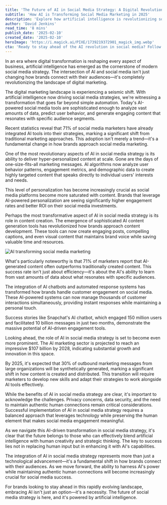 ```yaml
---
title: 'The Future of AI in Social Media Strategy: A Digital Revolution Unfolds'
subtitle: 'How AI is Transforming Social Media Marketing in 2025'
description: 'Explore how artificial intelligence is revolutionizing social media strategy, from personalized content creation to automated customer engagement. With 71% of marketers already using AI tools and the market projected to reach $107 billion by 2028, discover how this technology is reshaping digital marketing and what it means for the future of brand communications.'
author: 'David Jenkins'
read_time: '8 mins'
publish_date: '2025-02-10'
created_date: '2025-02-10'
heroImage: 'https://i.magick.ai/PIXE/1739219372901_magick_img.webp'
cta: 'Ready to stay ahead of the AI revolution in social media? Follow us on LinkedIn for the latest insights, trends, and strategies in AI-powered digital marketing. Don\'t miss out on game-changing updates that could transform your social media presence!'
---
```


In an era where digital transformation is reshaping every aspect of business, artificial intelligence has emerged as the cornerstone of modern social media strategy. The intersection of AI and social media isn't just changing how brands connect with their audiences—it's completely revolutionizing the landscape of digital marketing.

The digital marketing landscape is experiencing a seismic shift. With artificial intelligence now driving social media strategies, we're witnessing a transformation that goes far beyond simple automation. Today's AI-powered social media tools are sophisticated enough to analyze vast amounts of data, predict user behavior, and generate engaging content that resonates with specific audience segments.

Recent statistics reveal that 71% of social media marketers have already integrated AI tools into their strategies, marking a significant shift from traditional marketing approaches. This adoption isn't merely a trend—it's a fundamental change in how brands approach social media marketing.

One of the most revolutionary aspects of AI in social media strategy is its ability to deliver hyper-personalized content at scale. Gone are the days of one-size-fits-all marketing messages. AI algorithms now analyze user behavior patterns, engagement metrics, and demographic data to create highly targeted content that speaks directly to individual users' interests and needs.

This level of personalization has become increasingly crucial as social media platforms become more saturated with content. Brands that leverage AI-powered personalization are seeing significantly higher engagement rates and better ROI on their social media investments.

Perhaps the most transformative aspect of AI in social media strategy is its role in content creation. The emergence of sophisticated AI content generation tools has revolutionized how brands approach content development. These tools can now create engaging posts, compelling captions, and even visual content that maintains brand voice while saving valuable time and resources.

![AI transforming social media marketing](https://magick.ai/images/AI-social-media-strategy-header.jpg)

What's particularly noteworthy is that 71% of marketers report that AI-generated content often outperforms traditionally created content. This success rate isn't just about efficiency—it's about the AI's ability to learn from vast amounts of data about what resonates with specific audiences.

The integration of AI chatbots and automated response systems has transformed how brands handle customer engagement on social media. These AI-powered systems can now manage thousands of customer interactions simultaneously, providing instant responses while maintaining a personal touch.

Success stories like Snapchat's AI chatbot, which engaged 150 million users and facilitated 10 billion messages in just two months, demonstrate the massive potential of AI-driven engagement tools.

Looking ahead, the role of AI in social media strategy is set to become even more prominent. The AI marketing sector is projected to reach an impressive $107 billion by 2028, indicating substantial growth and innovation in this space.

By 2025, it's expected that 30% of outbound marketing messages from large organizations will be synthetically generated, marking a significant shift in how content is created and distributed. This transition will require marketers to develop new skills and adapt their strategies to work alongside AI tools effectively.

While the benefits of AI in social media strategy are clear, it's important to acknowledge the challenges. Privacy concerns, data security, and the need to maintain authentic human connections remain critical considerations. Successful implementation of AI in social media strategy requires a balanced approach that leverages technology while preserving the human element that makes social media engagement meaningful.

As we navigate this AI-driven transformation in social media strategy, it's clear that the future belongs to those who can effectively blend artificial intelligence with human creativity and strategic thinking. The key to success lies not in replacing human input but in enhancing it with AI's capabilities.

The integration of AI in social media strategy represents more than just a technological advancement—it's a fundamental shift in how brands connect with their audiences. As we move forward, the ability to harness AI's power while maintaining authentic human connections will become increasingly crucial for social media success.

For brands looking to stay ahead in this rapidly evolving landscape, embracing AI isn't just an option—it's a necessity. The future of social media strategy is here, and it's powered by artificial intelligence.